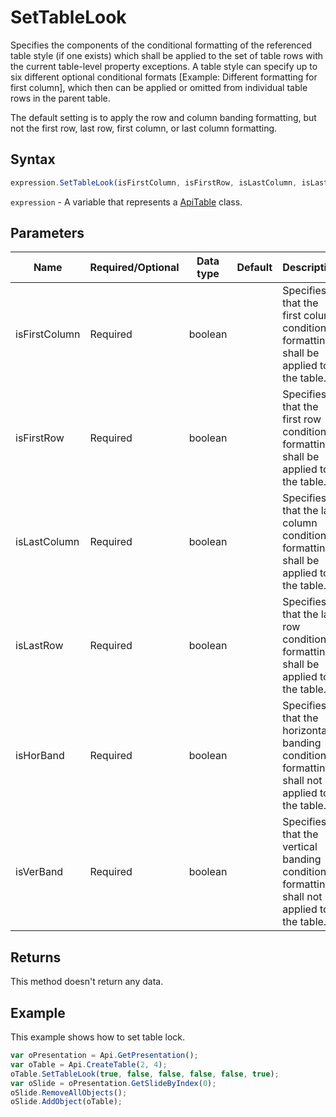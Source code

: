 # SetTableLook

Specifies the components of the conditional formatting of the referenced table style (if one exists)
which shall be applied to the set of table rows with the current table-level property exceptions. A table style
can specify up to six different optional conditional formats [Example: Different formatting for first column],
which then can be applied or omitted from individual table rows in the parent table.

The default setting is to apply the row and column banding formatting, but not the first row, last row, first
column, or last column formatting.

## Syntax

```javascript
expression.SetTableLook(isFirstColumn, isFirstRow, isLastColumn, isLastRow, isHorBand, isVerBand);
```

`expression` - A variable that represents a [ApiTable](../ApiTable.md) class.

## Parameters

| **Name** | **Required/Optional** | **Data type** | **Default** | **Description** |
| ------------- | ------------- | ------------- | ------------- | ------------- |
| isFirstColumn | Required | boolean |  | Specifies that the first column conditional formatting shall be applied to the     table. |
| isFirstRow | Required | boolean |  | Specifies that the first row conditional formatting shall be applied to the table. |
| isLastColumn | Required | boolean |  | Specifies that the last column conditional formatting shall be applied to the     table. |
| isLastRow | Required | boolean |  | Specifies that the last row conditional formatting shall be applied to the table. |
| isHorBand | Required | boolean |  | Specifies that the horizontal banding conditional formatting shall not be applied     to the table. |
| isVerBand | Required | boolean |  | Specifies that the vertical banding conditional formatting shall not be applied to     the table. |

## Returns

This method doesn't return any data.

## Example

This example shows how to set table lock.

```javascript
var oPresentation = Api.GetPresentation();
var oTable = Api.CreateTable(2, 4);
oTable.SetTableLook(true, false, false, false, false, true);
var oSlide = oPresentation.GetSlideByIndex(0);
oSlide.RemoveAllObjects();
oSlide.AddObject(oTable);
```
